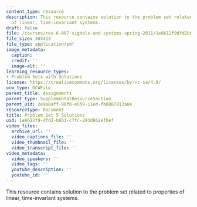 ```yaml
---
content_type: resource
description: This resource contains solution to the problem set related to properties
  of linear, time-invariant systems.
draft: false
file: /courses/res-6-007-signals-and-systems-spring-2011/1e8612f9dfd2b6b1c7fc293d862efbef_MITRES_6_007S11_hw05_sol.pdf
file_size: 303413
file_type: application/pdf
image_metadata:
  caption: ''
  credit: ''
  image-alt: ''
learning_resource_types:
- Problem Sets with Solutions
license: https://creativecommons.org/licenses/by-nc-sa/4.0/
ocw_type: OCWFile
parent_title: Assignments
parent_type: SupplementalResourceSection
parent_uid: 2e9a8aff-96f8-e559-11ed-fb8887012a8e
resourcetype: Document
title: Problem Set 5 Solutions
uid: 1e8612f9-dfd2-b6b1-c7fc-293d862efbef
video_files:
  archive_url: ''
  video_captions_file: ''
  video_thumbnail_file: ''
  video_transcript_file: ''
video_metadata:
  video_speakers: ''
  video_tags: ''
  youtube_description: ''
  youtube_id: ''
---
```

This resource contains solution to the problem set related to properties of linear, time-invariant systems.
